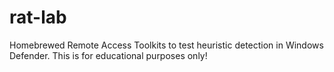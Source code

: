 # rat-lab
Homebrewed Remote Access Toolkits to test heuristic detection in Windows Defender. This is for educational purposes only!
